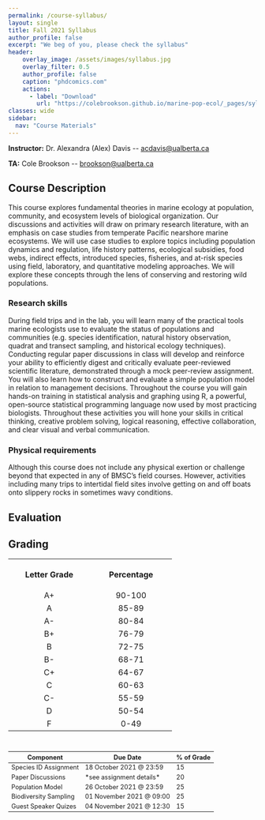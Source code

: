 ```yaml
---
permalink: /course-syllabus/
layout: single
title: Fall 2021 Syllabus
author_profile: false
excerpt: "We beg of you, please check the syllabus"
header:
    overlay_image: /assets/images/syllabus.jpg
    overlay_filter: 0.5
    author_profile: false
    caption: "phdcomics.com"
    actions:
      - label: "Download"
        url: "https://colebrookson.github.io/marine-pop-ecol/_pages/syllabus.pdf"
classes: wide
sidebar:
  nav: "Course Materials"
---
```


**Instructor:** Dr. Alexandra (Alex) Davis -- acdavis@ualberta.ca 

**TA:** Cole Brookson -- brookson@ualberta.ca

## Course Description 

This course explores fundamental theories in marine ecology at population, community, and ecosystem levels of biological organization. Our discussions and activities will draw on primary research literature, with an emphasis on case studies from temperate Pacific nearshore marine ecosystems. We will use case studies to explore topics including population dynamics and regulation, life history patterns, ecological subsidies, food webs, indirect effects, introduced species, fisheries, and at-risk species using field, laboratory, and quantitative modeling approaches. We will explore these concepts through the lens of conserving and restoring wild populations.

### Research skills 

During field trips and in the lab, you will learn many of the practical tools
marine ecologists use to evaluate the status of populations and communities (e.g. species identification, natural history observation, quadrat and transect sampling, and historical ecology techniques). Conducting regular paper discussions in class will develop and reinforce your ability to efficiently digest and critically evaluate peer-reviewed scientific literature, demonstrated through a mock peer-review assignment. You will also learn how to construct and evaluate a simple population model in relation to management decisions. Throughout the course you will gain hands-on training in statistical analysis and graphing using R, a powerful, open-source statistical programming language now used by most practicing biologists. Throughout these
activities you will hone your skills in critical thinking, creative problem solving, logical reasoning, effective collaboration, and clear visual and verbal communication.

### Physical requirements

Although this course does not include any physical exertion or
challenge beyond that expected in any of BMSC’s field courses. However, activities including many trips to intertidal field sites involve getting on and off boats onto slippery rocks in sometimes wavy conditions.

## Evaluation 

## Grading

<table>
  <tr>
    <th align="centre">
      <img width="150" height="1">
      <p> 
      <large>
      Letter Grade
      </large>
      </p>
    <th align="center">
      <img width="150" height="1">
      <p> 
      <large>
      Percentage
      </large>
      </p>
  <tr align="center">
    <td> A+</td>
    <td> 90-100</td>
  </tr>
  <tr align="center">
    <td> A</td>
    <td> 85-89</td>
  </tr>
  <tr align="center">
    <td> A-</td>
    <td> 80-84</td>
  </tr>
  <tr align="center">
    <td> B+</td>
    <td> 76-79</td>
  </tr>
  <tr align="center">
    <td> B</td>
    <td> 72-75</td>
  </tr>
  <tr align="center">
    <td> B-</td>
    <td> 68-71</td>
  </tr>
  <tr align="center">
    <td> C+</td>
    <td> 64-67</td>
  </tr>
  <tr align="center">
    <td> C</td>
    <td> 60-63</td>
  </tr>
  <tr align="center">
    <td> C-</td>
    <td> 55-59</td>
  </tr>
  <tr align="center">
    <td> D</td>
    <td> 50-54</td>
  </tr>
  <tr align="center">
    <td> F</td>
    <td> 0-49</td>
  </tr>
<table>

<style>
  .content-table {
    border-collapse: collapse;
    margin: 25px 0;
    font-size: 0.9em;
    min-width: 400px;
  }
</style>



<table class="content-table">
    <thead>
        <tr>
            <th>Component</th>
            <th>Due Date</th>
            <th>% of Grade</th>
        </tr>
    </thead>
    <tbody>
        <tr>
            <td> Species ID Assignment</td>
            <td> 18 October 2021 @ 23:59</td>
            <td> 15</td>
        </tr>
        <tr>
            <td> Paper Discussions</td>
            <td> *see assignment details*</td>
            <td> 20</td>
        </tr>
        <tr>
            <td> Population Model</td>
            <td> 26 October 2021 @ 23:59</td>
            <td> 25</td>
        </tr>
        <tr>
            <td> Biodiversity Sampling</td>
            <td> 01 November 2021 @ 09:00</td>
            <td> 25</td>
        </tr>
        <tr>
            <td> Guest Speaker Quizes</td>
            <td> 04 November 2021 @ 12:30</td>
            <td> 15 </td>
        </tr>
    </tbody>
</table>

